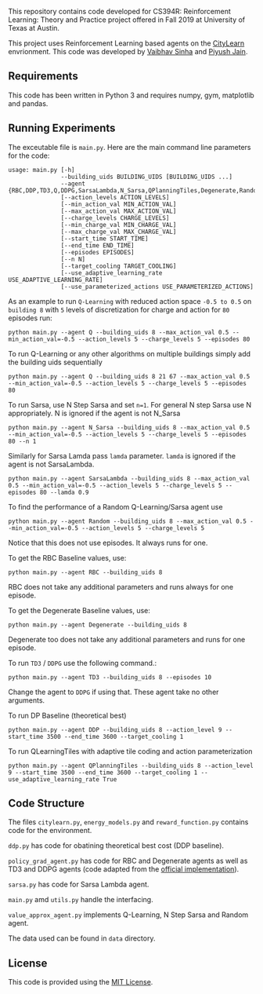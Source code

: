 This repository contains code developed for CS394R: Reinforcement Learning: Theory and Practice project offered in Fall 2019 at University of Texas at Austin. 

This project uses Reinforcement Learning based agents on the [CityLearn](https://github.com/intelligent-environments-lab/CityLearn) envrionment. This code was developed by [Vaibhav Sinha](https://vbsinha.github.io) and [Piyush Jain](https://github.com/pkj415/).

## Requirements

This code has been written in Python 3 and requires numpy, gym, matplotlib and pandas.

## Running Experiments

The exceutable file is `main.py`. Here are the main command line parameters for the code:
```
usage: main.py [-h] 
               --building_uids BUILDING_UIDS [BUILDING_UIDS ...]
               --agent {RBC,DDP,TD3,Q,DDPG,SarsaLambda,N_Sarsa,QPlanningTiles,Degenerate,Random}
               [--action_levels ACTION_LEVELS]
               [--min_action_val MIN_ACTION_VAL]
               [--max_action_val MAX_ACTION_VAL]
               [--charge_levels CHARGE_LEVELS]
               [--min_charge_val MIN_CHARGE_VAL]
               [--max_charge_val MAX_CHARGE_VAL] 
               [--start_time START_TIME]
               [--end_time END_TIME] 
               [--episodes EPISODES]
               [--n N]
               [--target_cooling TARGET_COOLING]
               [--use_adaptive_learning_rate USE_ADAPTIVE_LEARNING_RATE]
               [--use_parameterized_actions USE_PARAMETERIZED_ACTIONS]
```

As an example to run `Q-Learning` with reduced action space `-0.5 to 0.5` on `building 8` with `5` levels of discretization for charge and action for `80` episodes run:

```
python main.py --agent Q --building_uids 8 --max_action_val 0.5 --min_action_val=-0.5 --action_levels 5 --charge_levels 5 --episodes 80
 ```

 To run Q-Learning or any other algorithms on multiple buildings simply add the building uids sequentially
 ```
python main.py --agent Q --building_uids 8 21 67 --max_action_val 0.5 --min_action_val=-0.5 --action_levels 5 --charge_levels 5 --episodes 80
 ```

To run Sarsa, use N Step Sarsa and set `n=1`. For general N step Sarsa use N appropriately. N is ignored if the agent is not N_Sarsa
```
python main.py --agent N_Sarsa --building_uids 8 --max_action_val 0.5 --min_action_val=-0.5 --action_levels 5 --charge_levels 5 --episodes 80 --n 1
```

Similarly for Sarsa Lamda pass `lamda` parameter. `lamda` is ignored if the agent is not SarsaLambda.
```
python main.py --agent SarsaLambda --building_uids 8 --max_action_val 0.5 --min_action_val=-0.5 --action_levels 5 --charge_levels 5 --episodes 80 --lamda 0.9
```

To find the performance of a Random Q-Learning/Sarsa agent use
```
python main.py --agent Random --building_uids 8 --max_action_val 0.5 --min_action_val=-0.5 --action_levels 5 --charge_levels 5
```
Notice that this does not use episodes. It always runs for one.

To get the RBC Baseline values, use:
```
python main.py --agent RBC --building_uids 8
```
RBC does not take any additional parameters and runs always for one episode.

To get the Degenerate Baseline values, use:
```
python main.py --agent Degenerate --building_uids 8
```
Degenerate too does not take any additional parameters and runs for one episode.

To run `TD3` / `DDPG` use the following command.:
```
python main.py --agent TD3 --building_uids 8 --episodes 10
```
Change the agent to `DDPG` if using that. These agent take no other arguments.

To run DP Baseline (theoretical best)
```
python main.py --agent DDP --building_uids 8 --action_level 9 --start_time 3500 --end_time 3600 --target_cooling 1
```

To run QLearningTiles with adaptive tile coding and action parameterization
```
python main.py --agent QPlanningTiles --building_uids 8 --action_level 9 --start_time 3500 --end_time 3600 --target_cooling 1 --use_adaptive_learning_rate True
```

## Code Structure

The files `citylearn.py`, `energy_models.py` and `reward_function.py` contains code for the environment.

`ddp.py` has code for obatining theoretical best cost (DDP baseline).

`policy_grad_agent.py` has code for RBC and Degenerate agents as well as TD3 and DDPG agents (code adapted from the [official implementation](https://github.com/sfujim/TD3)).

`sarsa.py` has code for Sarsa Lambda agent.

`main.py` amd `utils.py` handle the interfacing.

`value_approx_agent.py` implements Q-Learning, N Step Sarsa and Random agent.

The data used can be found in `data` directory.

## License
This code is provided using the [MIT License](LICENSE).
